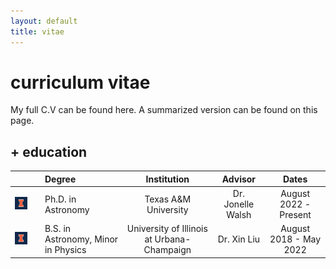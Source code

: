 ```yaml
---
layout: default
title: vitae
---
```


# curriculum vitae

My full C.V can be found here. A summarized version can be found on this page.

## + education

| | | Degree | Institution | Advisor | Dates |
| :---: | :---: | :--- | :----: | :---: | :---: |
| ![uiuc](/assets/img/blocki_75.png) || Ph.D. in Astronomy | Texas A&M University  | Dr. Jonelle Walsh  | August 2022 - Present |
| ![uiuc](/assets/img/blocki_40.png) || B.S. in Astronomy, Minor in Physics | University of Illinois at Urbana-Champaign  | Dr. Xin Liu  | August 2018 - May 2022 |

